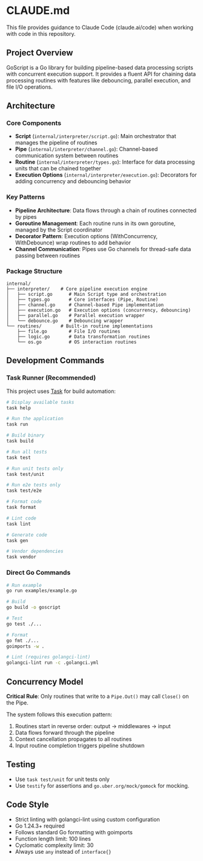 # CLAUDE.md

This file provides guidance to Claude Code (claude.ai/code) when working with code in this repository.

## Project Overview

GoScript is a Go library for building pipeline-based data processing scripts with concurrent execution support. It provides a fluent API for chaining data processing routines with features like debouncing, parallel execution, and file I/O operations.

## Architecture

### Core Components

- **Script** (`internal/interpreter/script.go`): Main orchestrator that manages the pipeline of routines
- **Pipe** (`internal/interpreter/channel.go`): Channel-based communication system between routines  
- **Routine** (`internal/interpreter/types.go`): Interface for data processing units that can be chained together
- **Execution Options** (`internal/interpreter/execution.go`): Decorators for adding concurrency and debouncing behavior

### Key Patterns

- **Pipeline Architecture**: Data flows through a chain of routines connected by pipes
- **Goroutine Management**: Each routine runs in its own goroutine, managed by the Script coordinator
- **Decorator Pattern**: Execution options (WithConcurrency, WithDebounce) wrap routines to add behavior
- **Channel Communication**: Pipes use Go channels for thread-safe data passing between routines

### Package Structure

```
internal/
├── interpreter/    # Core pipeline execution engine
│   ├── script.go      # Main Script type and orchestration
│   ├── types.go       # Core interfaces (Pipe, Routine)
│   ├── channel.go     # Channel-based Pipe implementation
│   ├── execution.go   # Execution options (concurrency, debouncing)
│   ├── parallel.go    # Parallel execution wrapper
│   └── debounce.go    # Debouncing wrapper
└── routines/       # Built-in routine implementations
    ├── file.go        # File I/O routines
    ├── logic.go       # Data transformation routines
    └── os.go          # OS interaction routines
```

## Development Commands

### Task Runner (Recommended)
This project uses [Task](https://taskfile.dev/) for build automation:

```bash
# Display available tasks
task help

# Run the application
task run

# Build binary
task build

# Run all tests
task test

# Run unit tests only
task test/unit

# Run e2e tests only  
task test/e2e

# Format code
task format

# Lint code
task lint

# Generate code
task gen

# Vendor dependencies
task vendor
```

### Direct Go Commands
```bash
# Run example
go run examples/example.go

# Build
go build -o goscript

# Test
go test ./...

# Format
go fmt ./...
goimports -w .

# Lint (requires golangci-lint)
golangci-lint run -c .golangci.yml
```

## Concurrency Model

**Critical Rule**: Only routines that write to a `Pipe.Out()` may call `Close()` on the Pipe.

The system follows this execution pattern:
1. Routines start in reverse order: output → middlewares → input
2. Data flows forward through the pipeline
3. Context cancellation propagates to all routines
4. Input routine completion triggers pipeline shutdown

## Testing

- Use `task test/unit` for unit tests only
- Use `testify` for assertions and `go.uber.org/mock/gomock` for mocking. 

## Code Style

- Strict linting with golangci-lint using custom configuration
- Go 1.24.3+ required
- Follows standard Go formatting with goimports
- Function length limit: 100 lines
- Cyclomatic complexity limit: 30
- Always use `any` instead of `interface{}`